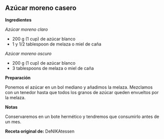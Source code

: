 ## Azúcar moreno casero

**Ingredientes**

*Azúcar moreno claro*

- 200 g (1 cup) de azúcar blanco
- 1 y 1/2 tablespoon de melaza o miel de caña

*Azúcar moreno oscuro*

- 200 g (1 cup) de azúcar blanco
- 3 tablespoons de melaza o miel de caña

**Preparación**

Ponemos el azúcar en un bol mediano y añadimos la melaza. Mezclamos con un tenedor hasta que todos los granos de azúcar queden envueltos por la melaza.

**Notas**

Conservaremos en un bote hermético y tendremos que consumirlo antes de un mes.

**Receta original de:** DeNIKAtessen